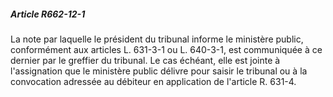 ##### Article R662-12-1

La note par laquelle le président du tribunal informe le ministère public, conformément aux articles L. 631-3-1 ou L. 640-3-1, est communiquée à ce dernier par le greffier du tribunal. Le cas échéant, elle est jointe à l'assignation que le ministère public délivre pour saisir le tribunal ou à la convocation adressée au débiteur en application de l'article R. 631-4.

